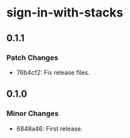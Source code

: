 # sign-in-with-stacks

## 0.1.1

### Patch Changes

- 76b4cf2: Fix release files.

## 0.1.0

### Minor Changes

- 6848a46: First release.
